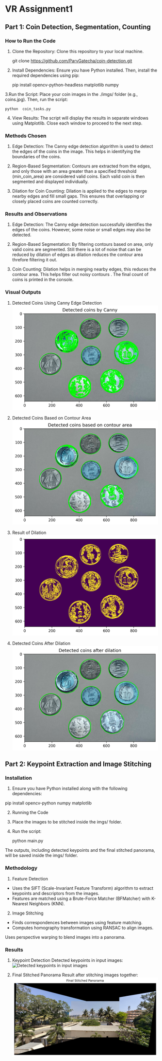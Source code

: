 # VR Assignment1 

## Part 1: Coin Detection, Segmentation, Counting

### How to Run the Code
1. Clone the Repository:
   Clone this repository to your local machine.

   git clone https://github.com/ParvGatecha/coin-detection.git

2. Install Dependencies:
   Ensure you have Python installed. Then, install the required dependencies using pip:

    pip install opencv-python-headless matplotlib numpy

3.Run the Script:
  Place your coin images in the ./imgs/ folder (e.g., coins.jpg). Then, run the script:

    python  coin_tasks.py

4. View Results:
   The script will display the results in separate windows using Matplotlib. Close each window to proceed to the next step.

### Methods Chosen
1. Edge Detection:
   The Canny edge detection algorithm is used to detect the edges of the coins in the image. This helps in identifying the boundaries of the coins.

2. Region-Based Segmentation:
   Contours are extracted from the edges, and only those with an area greater than a specified threshold (min_coin_area) are considered valid coins. Each valid coin is then segmented and displayed individually.

3. Dilation for Coin Counting:
   Dilation is applied to the edges to merge nearby edges and fill small gaps. This ensures that overlapping or closely placed coins are counted correctly.

### Results and Observations
1. Edge Detection:
The Canny edge detection successfully identifies the edges of the coins. However, some noise or small edges may also be detected.

2. Region-Based Segmentation:
By filtering contours based on area, only valid coins are segmented. Still there is a lot of noise that can be reduced by dilation of edges as dilation reduces the contour area threfore filtering it out.

3. Coin Counting:
Dilation helps in merging nearby edges, this reduces the contour area. This helps filter out noisy contours . The final count of coins is printed in the console.

### Visual Outputs
1. Detected Coins Using Canny Edge Detection
![Detected coins by Canny](./imgs/canny.png)

2. Detected Coins Based on Contour Area
![Detected coins based on contour area](./imgs/Contour%20Area.png)

3. Result of Dilation
![Result of Dilation](./imgs/dilation.png)

4. Detected Coins After Dilation
![Detected coins after dilation](./imgs/After%20Dilation.png)


## Part 2: Keypoint Extraction and Image Stitching

### Installation
1. Ensure you have Python installed along with the following dependencies:

pip install opencv-python numpy matplotlib

2. Running the Code

3. Place the images to be stitched inside the imgs/ folder.

4. Run the script:

   python main.py

The outputs, including detected keypoints and the final stitched panorama, will be saved inside the imgs/ folder.

### Methodology

1. Feature Detection
* Uses the SIFT (Scale-Invariant Feature Transform) algorithm to extract keypoints and descriptors from the images.
* Features are matched using a Brute-Force Matcher (BFMatcher) with K-Nearest Neighbors (KNN).

2. Image Stitching
* Finds correspondences between images using feature matching.
* Computes homography transformation using RANSAC to align images.

Uses perspective warping to blend images into a panorama.

### Results

1. Keypoint Detection
Detected keypoints in input images:
![Detected keypoints in input images](./imgs/keypoints.png)

2. Final Stitched Panorama
Result after stitching images together:
![Result after stitching images together](./imgs/stitched_panorama.png)


